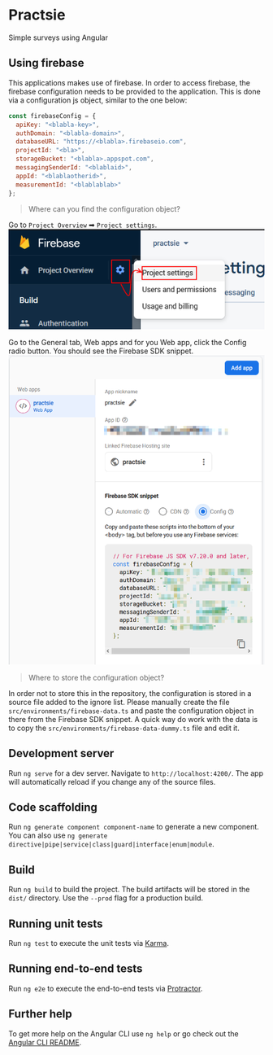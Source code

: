 # Practsie

Simple surveys using Angular

## Using firebase

This applications makes use of firebase.
In order to access firebase, the firebase configuration needs to be provided to the application.
This is done via a configuration js object, similar to the one below:

```js
const firebaseConfig = {
  apiKey: "<blabla-key>",
  authDomain: "<blabla-domain>",
  databaseURL: "https://<blabla>.firebaseio.com",
  projectId: "<bla>",
  storageBucket: "<blabla>.appspot.com",
  messagingSenderId: "<blablaid>",
  appId: "<blablaotherid>",
  measurementId: "<blablablab>"
};
```

> Where can you find the configuration object?

Go to `Project Overview` ➡ `Project settings`.
![Project settings](./docs/firebase-cfg-01.png)

Go to the General tab, Web apps and for you Web app, click the Config radio button.
You should see the Firebase SDK snippet.
![Firebase SDK snippet](./docs/firebase-cfg-02.png)

> Where to store the configuration object?

In order not to store this in the repository, the configuration is stored in a source file added to the ignore list.
Please manually create the file `src/environments/firebase-data.ts` and paste the configuration object in there from the Firebase SDK snippet.
A quick way do work with the data is to copy the `src/environments/firebase-data-dummy.ts` file and edit it.

## Development server

Run `ng serve` for a dev server. Navigate to `http://localhost:4200/`. The app will automatically reload if you change any of the source files.

## Code scaffolding

Run `ng generate component component-name` to generate a new component. You can also use `ng generate directive|pipe|service|class|guard|interface|enum|module`.

## Build

Run `ng build` to build the project. The build artifacts will be stored in the `dist/` directory. Use the `--prod` flag for a production build.

## Running unit tests

Run `ng test` to execute the unit tests via [Karma](https://karma-runner.github.io).

## Running end-to-end tests

Run `ng e2e` to execute the end-to-end tests via [Protractor](http://www.protractortest.org/).

## Further help

To get more help on the Angular CLI use `ng help` or go check out the [Angular CLI README](https://github.com/angular/angular-cli/blob/master/README.md).
